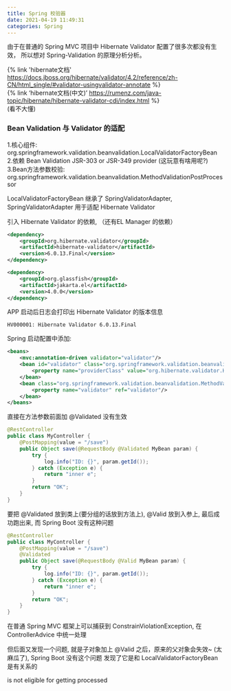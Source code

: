 ```yaml
---
title: Spring 校验器
date: 2021-04-19 11:49:31
categories: Spring
---
```

由于在普通的 Spring MVC 项目中 Hibernate Validator 配置了很多次都没有生效，
所以想对 Spring-Validation 的原理分析分析。

{% link 'hibernate文档' https://docs.jboss.org/hibernate/validator/4.2/reference/zh-CN/html_single/#validator-usingvalidator-annotate %}  
{% link ‘hibernate文档(中文)’ https://rumenz.com/java-topic/hibernate/hibernate-validator-cdi/index.html %}  
(看不大懂)

<!-- more -->

### Bean Validation 与 Validator 的适配

1.核心组件: org.springframework.validation.beanvalidation.LocalValidatorFactoryBean  
2.依赖 Bean Validation JSR-303 or JSR-349 provider (这玩意有啥用呢?)  
3.Bean方法参数校验: org.springframework.validation.beanvalidation.MethodValidationPostProcessor

LocalValidatorFactoryBean 继承了 SpringValidatorAdapter, SpringValidatorAdapter 用于适配 Hibernate Validator  

引入 Hibernate Validator 的依赖, （还有EL Manager 的依赖）
```xml
<dependency>
	<groupId>org.hibernate.validator</groupId>
	<artifactId>hibernate-validator</artifactId>
	<version>6.0.13.Final</version>
</dependency>
```
```xml
<dependency>
	<groupId>org.glassfish</groupId>
	<artifactId>jakarta.el</artifactId>
	<version>4.0.0</version>
</dependency>
```

APP 启动后日志会打印出 Hibernate Validator 的版本信息
```text
HV000001: Hibernate Validator 6.0.13.Final
```

Spring 启动配置中添加: 
```xml
<beans>
    <mvc:annotation-driven validator="validator"/>
    <bean id="validator" class="org.springframework.validation.beanvalidation.LocalValidationFactoryBean">
        <property name="providerClass" value="org.hibernate.validator.HibernateValidator"/>
    </bean>
    <bean class="org.springframework.validation.beanvalidation.MethodValidationPostProcessor">
        <property name="validator" ref="validator"/>
    </bean>
</beans>
```

直接在方法参数前面加 @Validated 没有生效
```java
@RestController
public class MyController {
    @PostMapping(value = "/save")
    public Object save(@RequestBody @Validated MyBean param) {
        try {
            log.info("ID: {}", param.getId());
        } catch (Exception e) {
            return "inner e";
        }
        return "OK";
    }
}
```

要把 @Validated 放到类上(要分组的话放到方法上), @Valid 放到入参上, 最后成功跑出来, 而 Spring Boot 没有这种问题  
```java
@RestController
public class MyController {
    @PostMapping(value = "/save")
    @Validated
    public Object save(@RequestBody @Valid MyBean param) {
        try {
            log.info("ID: {}", param.getId());
        } catch (Exception e) {
            return "inner e";
        }
        return "OK";
    }
}
```
在普通 Spring MVC 框架上可以捕获到 ConstrainViolationException, 在 ControllerAdvice 中统一处理 

但后面又发现一个问题, 就是子对象加上 @Valid 之后，原来的父对象会失效~ (太麻瓜了), Spring Boot 没有这个问题
发现了它是和 LocalValidatorFactoryBean 是有关系的

is not eligible for getting processed